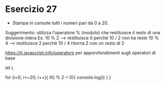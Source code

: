 # Esercizio 27
 
- Stampa in console tutti i numeri pari da 0 a 20.

Suggerimento: utilizza l'operatore % (modulo) che restituisce il resto di una divisione intera
Es: 10 % 2 --> restituisce 0    perchè 10 / 2 non ha resto
    10 % 4 --> restituisce 2    perchè 10 / 4 ritorna 2 con un resto di 2

https://it.javascript.info/operators per apporofondimenti sugli operatori di base


let i;

for (i=0; i<=20; i++){
    if(i % 2 = 0){
        console.log(i)
    }
}